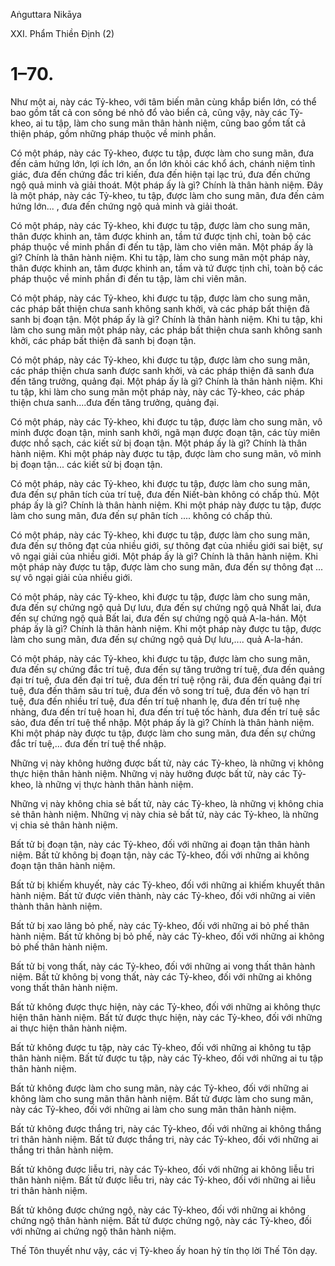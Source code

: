 Aṅguttara Nikāya

XXI. Phẩm Thiền Ðịnh (2)

# 1–70.

Như một ai, này các Tỷ-kheo, với tâm biến mãn cùng khắp biển lớn, có thể bao gồm tất cả con sông bé nhỏ đổ vào biển cả, cũng vậy, này các Tỷ-kheo, ai tu tập, làm cho sung mãn thân hành niệm, cũng bao gồm tất cả thiện pháp, gồm những pháp thuộc về minh phần.

Có một pháp, này các Tỷ-kheo, được tu tập, được làm cho sung mãn, đưa đến cảm hứng lớn, lợi ích lớn, an ổn lớn khỏi các khổ ách, chánh niệm tỉnh giác, đưa đến chứng đắc tri kiến, đưa đến hiện tại lạc trú, đưa đến chứng ngộ quả minh và giải thoát. Một pháp ấy là gì? Chính là thân hành niệm. Ðây là một pháp, này các Tỷ-kheo, tu tập, được làm cho sung mãn, đưa đến cảm hứng lớn... , đưa đến chứng ngộ quả minh và giải thoát.

Có một pháp, này các Tỷ-kheo, khi được tu tập, được làm cho sung mãn, thân được khinh an, tâm được khinh an, tầm tứ được tịnh chỉ, toàn bộ các pháp thuộc về minh phần đi đến tu tập, làm cho viên mãn. Một pháp ấy là gì? Chính là thân hành niệm. Khi tu tập, làm cho sung mãn một pháp này, thân được khinh an, tâm được khinh an, tầm và tứ được tịnh chỉ, toàn bộ các pháp thuộc về minh phần đi đến tu tập, làm chi viên mãn.

Có một pháp, này các Tỷ-kheo, khi được tu tập, được làm cho sung mãn, các pháp bất thiện chưa sanh không sanh khởi, và các pháp bất thiện đã sanh bị đoạn tận. Một pháp ấy là gì? Chính là thân hành niệm. Khi tu tập, khi làm cho sung mãn một pháp này, các pháp bất thiện chưa sanh không sanh khởi, các pháp bất thiện đã sanh bị đoạn tận.

Có một pháp, này các Tỷ-kheo, khi được tu tập, được làm cho sung mãn, các pháp thiện chưa sanh được sanh khởi, và các pháp thiện đã sanh đưa đến tăng trưởng, quảng đại. Một pháp ấy là gì? Chính là thân hành niệm. Khi tu tập, khi làm cho sung mãn một pháp này, này các Tỷ-kheo, các pháp thiện chưa sanh....đưa đến tăng trưởng, quảng đại.

Có một pháp, này các Tỷ-kheo, khi được tu tập, được làm cho sung mãn, vô minh được đoạn tận, minh sanh khởi, ngã mạn được đoạn tận, các tùy miên được nhổ sạch, các kiết sử bị đoạn tận. Một pháp ấy là gì? Chính là thân hành niệm. Khi một pháp này được tu tập, được làm cho sung mãn, vô minh bị đoạn tận... các kiết sử bị đoạn tận.

Có một pháp, này các Tỷ-kheo, khi được tu tập, được làm cho sung mãn, đưa đến sự phân tích của trí tuệ, đưa đến Niết-bàn không có chấp thủ. Một pháp ấy là gì? Chính là thân hành niệm. Khi một pháp này được tu tập, được làm cho sung mãn, đưa đến sự phân tích .... không có chấp thủ.

Có một pháp, này các Tỷ-kheo, khi được tu tập, được làm cho sung mãn, đưa đến sự thông đạt của nhiều giới, sự thông đạt của nhiều giới sai biệt, sự vô ngại giải của nhiều giới. Một pháp ấy là gì? Chính là thân hành niệm. Khi một pháp này được tu tập, được làm cho sung mãn, đưa đến sự thông đạt ... sự vô ngại giải của nhiều giới.

Có một pháp, này các Tỷ-kheo, khi được tu tập, được làm cho sung mãn, đưa đến sự chứng ngộ quả Dự lưu, đưa đến sự chứng ngộ quả Nhất lai, đưa đến sự chứng ngộ quả Bất lai, đưa đến sự chứng ngộ quả A-la-hán. Một pháp ấy là gì? Chính là thân hành niệm. Khi một pháp này được tu tập, được làm cho sung mãn, đưa đến sự chứng ngộ quả Dự lưu,.... quả A-la-hán.

Có một pháp, này các Tỷ-kheo, khi được tu tập, được làm cho sung mãn, đưa đến sự chứng đắc trí tuệ, đưa đến sự tăng trưởng trí tuệ, đưa đến quảng đại trí tuệ, đưa đến đại trí tuệ, đưa đến trí tuệ rộng rãi, đưa đến quảng đại trí tuệ, đưa đến thâm sâu trí tuệ, đưa đến vô song trí tuệ, đưa đến vô hạn trí tuệ, đưa đến nhiều trí tuệ, đưa đến trí tuệ nhanh lẹ, đưa đến trí tuệ nhẹ nhàng, đưa đến trí tuệ hoan hỉ, đưa đến trí tuệ tốc hành, đưa đến trí tuệ sắc sảo, đưa đến trí tuệ thể nhập. Một pháp ấy là gì? Chính là thân hành niệm. Khi một pháp này được tu tập, được làm cho sung mãn, đưa đến sự chứng đắc trí tuệ,... đưa đến trí tuệ thể nhập.

Những vị này không hưởng được bất tử, này các Tỷ-kheo, là những vị không thực hiện thân hành niệm. Những vị này hưởng được bất tử, này các Tỷ-kheo, là những vị thực hành thân hành niệm.

Những vị này không chia sẻ bất tử, này các Tỷ-kheo, là những vị không chia sẻ thân hành niệm. Những vị này chia sẻ bất tử, này các Tỷ-kheo, là những vị chia sẻ thân hành niệm.

Bất tử bị đoạn tận, này các Tỷ-kheo, đối với những ai đoạn tận thân hành niệm. Bất tử không bị đoạn tận, này các Tỷ-kheo, đối với những ai không đoạn tận thân hành niệm.

Bất tử bị khiếm khuyết, này các Tỷ-kheo, đối với những ai khiếm khuyết thân hành niệm. Bất tử được viên thành, này các Tỷ-kheo, đối với những ai viên thành thân hành niệm.

Bất tử bị xao lãng bỏ phế, này các Tỷ-kheo, đối với những ai bỏ phế thân hành niệm. Bất tử không bị bỏ phế, này các Tỷ-kheo, đối với những ai không bỏ phế thân hành niệm.

Bất tử bị vong thất, này các Tỷ-kheo, đối với những ai vong thất thân hành niệm. Bất tử không bị vong thất, này các Tỷ-kheo, đối với những ai không vong thất thân hành niệm.

Bất tử không được thực hiện, này các Tỷ-kheo, đối với những ai không thực hiện thân hành niệm. Bất tử được thực hiện, này các Tỷ-kheo, đối với những ai thực hiện thân hành niệm.

Bất tử không được tu tập, này các Tỷ-kheo, đối với những ai không tu tập thân hành niệm. Bất tử được tu tập, này các Tỷ-kheo, đối với những ai tu tập thân hành niệm.

Bất tử không được làm cho sung mãn, này các Tỷ-kheo, đối với những ai không làm cho sung mãn thân hành niệm. Bất tử được làm cho sung mãn, này các Tỷ-kheo, đối với những ai làm cho sung mãn thân hành niệm.

Bất tử không được thắng tri, này các Tỷ-kheo, đối với những ai không thắng tri thân hành niệm. Bất tử được thắng tri, này các Tỷ-kheo, đối với những ai thắng tri thân hành niệm.

Bất tử không được liễu tri, này các Tỷ-kheo, đối với những ai không liễu tri thân hành niệm. Bất tử được liễu tri, này các Tỷ-kheo, đối với những ai liễu tri thân hành niệm.

Bất tử không được chứng ngộ, này các Tỷ-kheo, đối với những ai không chứng ngộ thân hành niệm. Bất tử được chứng ngộ, này các Tỷ-kheo, đối với những ai chứng ngộ thân hành niệm.

Thế Tôn thuyết như vậy, các vị Tỷ-kheo ấy hoan hỷ tín thọ lời Thế Tôn dạy.

